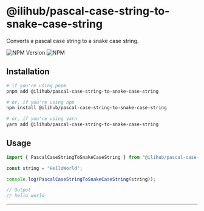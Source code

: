 # @ilihub/pascal-case-string-to-snake-case-string

Converts a pascal case string to a snake case string.

![NPM Version](https://img.shields.io/npm/v/%40ilihub%2Fpascal-case-string-to-snake-case-string?color=33cd56&logo=npm)
![NPM](https://img.shields.io/npm/l/%40ilihub%2Fpascal-case-string-to-snake-case-string)

## Installation

```bash
# if you're using pnpm
pnpm add @ilihub/pascal-case-string-to-snake-case-string

# or, if you're using npm
npm install @ilihub/pascal-case-string-to-snake-case-string

# or, if you're using yarn
yarn add @ilihub/pascal-case-string-to-snake-case-string
```

## Usage

```javascript
import { PascalCaseStringToSnakeCaseString } from "@ilihub/pascal-case-string-to-snake-case-string";

const string = "HelloWorld";

console.log(PascalCaseStringToSnakeCaseString(string));

// Output
// hello_world
```

---
